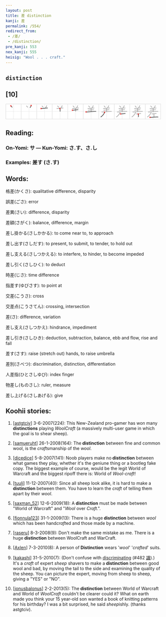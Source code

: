 ```yaml
---
layout: post
title: 差 distinction
kanji: 差
permalink: /554/
redirect_from:
 - /差/
 - /distinction/
pre_kanji: 553
nex_kanji: 555
heisig: "Wool . . . craft."
---
```


## `distinction`

## [10]

<div class="stroke"><img src="../images/E5B7AE.png" /></div>

## Reading:

### On-Yomi: サ &mdash; Kun-Yomi: さ.す、さ.し

### Examples: 差す (さ.す)

## Words:

格差(かくさ): qualitative difference, disparity

誤差(ごさ): error

差異(さい): difference, disparity

差額(さがく): balance, difference, margin

差し掛かる(さしかかる): to come near to, to approach

差し出す(さしだす): to present, to submit, to tender, to hold out

差し支える(さしつかえる): to interfere, to hinder, to become impeded

差し引く(さしひく): to deduct

時差(じさ): time difference

指差す(ゆびさす): to point at

交差(こうさ): cross

交差点(こうさてん): crossing, intersection

差(さ): difference, variation

差し支え(さしつかえ): hindrance, impediment

差し引き(さしひき): deduction, subtraction, balance, ebb and flow, rise and fall

差す(さす): raise (stretch out) hands, to raise umbrella

差別(さべつ): discrimination, distinction, differentiation

人差指(ひとさしゆび): index finger

物差し(ものさし): ruler, measure

差し上げる(さしあげる): give

## Koohii stories:

1) [<a href="http://kanji.koohii.com/profile/astgtciv">astgtciv</a>] 3-6-2007(224): This New-Zealand pro-gamer has won many <strong>distinctions</strong> playing <em>WoolCraft</em> (a massively multi-user game in which the goal is to shear sheep). 

2) [<a href="http://kanji.koohii.com/profile/samueruht">samueruht</a>] 26-1-2008(164): The<strong> distinction</strong> between fine and common wool, is the <em>craft</em>smanship of the <em>wool</em>. 

3) [<a href="http://kanji.koohii.com/profile/dicedice">dicedice</a>] 5-8-2007(141): Noob players make no<strong> distinction</strong> between what games they play, whether it&#039;s the geniune thing or a bootleg fake copy. The biggest example of course, would be the legit World of Warcraft and the biggest ripoff there is: World of <em>Wool</em>-<em>craft</em>! 

4) [<a href="http://kanji.koohii.com/profile/tuuli">tuuli</a>] 11-12-2007(40): Since all sheep look alike, it is hard to make a<strong> distinction</strong> between them. You have to learn the <em>craft</em> of telling them apart by their <em>wool</em>. 

5) [<a href="http://kanji.koohii.com/profile/saxman_52">saxman_52</a>] 12-6-2009(18): A<strong> distinction</strong> must be made between &quot;World of Warcraft&quot; and &quot;<em>Wool</em> over <em>Craft</em>.&quot;. 

6) [<a href="http://kanji.koohii.com/profile/fionnula123">fionnula123</a>] 31-1-2009(13): There is a huge<strong> distinction</strong> between <em>wool</em> which has been hand<em>craft</em>ed and those made by a machine. 

7) [<a href="http://kanji.koohii.com/profile/raseru">raseru</a>] 8-3-2008(9): Don&#039;t make the same mistake as me. There is a huge<strong> distinction</strong> between WoolCraft and WarCraft. 

8) [<a href="http://kanji.koohii.com/profile/Axlen">Axlen</a>] 7-3-2010(8): A person of<strong> Distinction</strong> wears &#039;<em>wool</em>&#039; &#039;<em>crafted</em>&#039; suits. 

9) [<a href="http://kanji.koohii.com/profile/kakashi">kakashi</a>] 31-5-2010(7): (Don&#039;t confuse with <a href="../482">discriminating</a> <span class="index">(#482 <a href="http://jisho.org/kanji/details/識">識</a>)</span>.) It&#039;s a <em>craft</em> of expert <em>sheep</em> shavers to make a<strong> distinction</strong> between good wool and bad, by moving the tail to the side and examining the quality of the sheep. You can picture the expert, moving from sheep to sheep, giving a &quot;YES&quot; or &quot;NO&quot;. 

10) [<a href="http://kanji.koohii.com/profile/jonusbalonus">jonusbalonus</a>] 2-2-2013(5): The<strong> distinction</strong> between World of Warcraft and World of <em>WoolCraft</em> couldn&#039;t be clearer could it? What on earth made you think your 15 year-old son wanted a book of knitting patterns for his birthday? I was a bit surprised, he said <em>sheep</em>ishly. (thanks astgtciv). 
